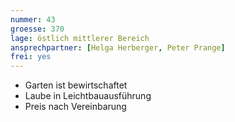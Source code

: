 ```yaml
---
nummer: 43
groesse: 370
lage: östlich mittlerer Bereich
ansprechpartner: [Helga Herberger, Peter Prange]
frei: yes
---
```


- Garten ist be&shy;wirt&shy;schaf&shy;tet
- Laube in Leicht&shy;bau&shy;aus&shy;führ&shy;ung
- Preis nach Ver&shy;ein&shy;bar&shy;ung

